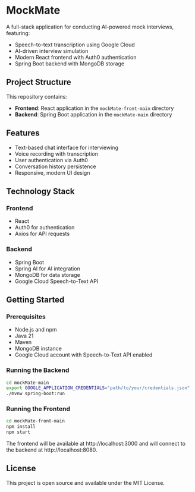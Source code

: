# MockMate

A full-stack application for conducting AI-powered mock interviews, featuring:

- Speech-to-text transcription using Google Cloud
- AI-driven interview simulation
- Modern React frontend with Auth0 authentication
- Spring Boot backend with MongoDB storage

## Project Structure

This repository contains:

- **Frontend**: React application in the `mockMate-front-main` directory
- **Backend**: Spring Boot application in the `mockMate-main` directory

## Features

- Text-based chat interface for interviewing
- Voice recording with transcription
- User authentication via Auth0
- Conversation history persistence
- Responsive, modern UI design

## Technology Stack

### Frontend
- React
- Auth0 for authentication
- Axios for API requests

### Backend
- Spring Boot
- Spring AI for AI integration
- MongoDB for data storage
- Google Cloud Speech-to-Text API

## Getting Started

### Prerequisites
- Node.js and npm
- Java 21
- Maven
- MongoDB instance
- Google Cloud account with Speech-to-Text API enabled

### Running the Backend
```bash
cd mockMate-main
export GOOGLE_APPLICATION_CREDENTIALS="path/to/your/credentials.json"
./mvnw spring-boot:run
```

### Running the Frontend
```bash
cd mockMate-front-main
npm install
npm start
```

The frontend will be available at http://localhost:3000 and will connect to the backend at http://localhost:8080.

## License
This project is open source and available under the MIT License.